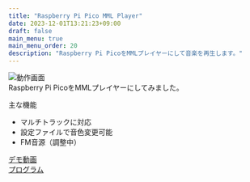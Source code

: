 ```yaml
---
title: "Raspberry Pi Pico MML Player"
date: 2023-12-01T13:21:23+09:00
draft: false
main_menu: true
main_menu_order: 20
description: "Raspberry Pi PicoをMMLプレイヤーにして音楽を再生します。"
---
```

![動作画面](/image/2023-12-01-top.png)  
Raspberry Pi PicoをMMLプレイヤーにしてみました。  

主な機能  
- マルチトラックに対応  
- 設定ファイルで音色変更可能  
- FM音源（調整中）  

[デモ動画](https://youtu.be/bq-LyPG--Lk)  
[プログラム](https://github.com/alchg/RP2040_MML_Player)  

